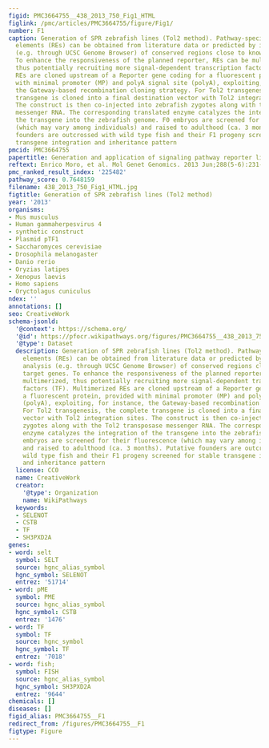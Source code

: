 ```yaml
---
figid: PMC3664755__438_2013_750_Fig1_HTML
figlink: /pmc/articles/PMC3664755/figure/Fig1/
number: F1
caption: Generation of SPR zebrafish lines (Tol2 method). Pathway-specific responsive/regulatory
  elements (REs) can be obtained from literature data or predicted by in silico analysis
  (e.g. through UCSC Genome Browser) of conserved regions close to known target genes.
  To enhance the responsiveness of the planned reporter, REs can be multimerized,
  thus potentially recruiting more signal-dependent transcription factors (TF). Multimerized
  REs are cloned upstream of a Reporter gene coding for a fluorescent protein, provided
  with minimal promoter (MP) and polyA signal site (polyA), exploiting, for instance,
  the Gateway-based recombination cloning strategy. For Tol2 transgenesis, the complete
  transgene is cloned into a final destination vector with Tol2 integration sites.
  The construct is then co-injected into zebrafish zygotes along with the Tol2 transposase
  messenger RNA. The corresponding translated enzyme catalyzes the integration of
  the transgene into the zebrafish genome. F0 embryos are screened for their fluorescence
  (which may vary among individuals) and raised to adulthood (ca. 3 months). Putative
  founders are outcrossed with wild type fish and their F1 progeny screened for stable
  transgene integration and inheritance pattern
pmcid: PMC3664755
papertitle: Generation and application of signaling pathway reporter lines in zebrafish.
reftext: Enrico Moro, et al. Mol Genet Genomics. 2013 Jun;288(5-6):231-242.
pmc_ranked_result_index: '225482'
pathway_score: 0.7648159
filename: 438_2013_750_Fig1_HTML.jpg
figtitle: Generation of SPR zebrafish lines (Tol2 method)
year: '2013'
organisms:
- Mus musculus
- Human gammaherpesvirus 4
- synthetic construct
- Plasmid pTF1
- Saccharomyces cerevisiae
- Drosophila melanogaster
- Danio rerio
- Oryzias latipes
- Xenopus laevis
- Homo sapiens
- Oryctolagus cuniculus
ndex: ''
annotations: []
seo: CreativeWork
schema-jsonld:
  '@context': https://schema.org/
  '@id': https://pfocr.wikipathways.org/figures/PMC3664755__438_2013_750_Fig1_HTML.html
  '@type': Dataset
  description: Generation of SPR zebrafish lines (Tol2 method). Pathway-specific responsive/regulatory
    elements (REs) can be obtained from literature data or predicted by in silico
    analysis (e.g. through UCSC Genome Browser) of conserved regions close to known
    target genes. To enhance the responsiveness of the planned reporter, REs can be
    multimerized, thus potentially recruiting more signal-dependent transcription
    factors (TF). Multimerized REs are cloned upstream of a Reporter gene coding for
    a fluorescent protein, provided with minimal promoter (MP) and polyA signal site
    (polyA), exploiting, for instance, the Gateway-based recombination cloning strategy.
    For Tol2 transgenesis, the complete transgene is cloned into a final destination
    vector with Tol2 integration sites. The construct is then co-injected into zebrafish
    zygotes along with the Tol2 transposase messenger RNA. The corresponding translated
    enzyme catalyzes the integration of the transgene into the zebrafish genome. F0
    embryos are screened for their fluorescence (which may vary among individuals)
    and raised to adulthood (ca. 3 months). Putative founders are outcrossed with
    wild type fish and their F1 progeny screened for stable transgene integration
    and inheritance pattern
  license: CC0
  name: CreativeWork
  creator:
    '@type': Organization
    name: WikiPathways
  keywords:
  - SELENOT
  - CSTB
  - TF
  - SH3PXD2A
genes:
- word: selt
  symbol: SELT
  source: hgnc_alias_symbol
  hgnc_symbol: SELENOT
  entrez: '51714'
- word: pME
  symbol: PME
  source: hgnc_alias_symbol
  hgnc_symbol: CSTB
  entrez: '1476'
- word: TF
  symbol: TF
  source: hgnc_symbol
  hgnc_symbol: TF
  entrez: '7018'
- word: fish;
  symbol: FISH
  source: hgnc_alias_symbol
  hgnc_symbol: SH3PXD2A
  entrez: '9644'
chemicals: []
diseases: []
figid_alias: PMC3664755__F1
redirect_from: /figures/PMC3664755__F1
figtype: Figure
---
```

